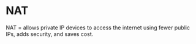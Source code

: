 # NAT
NAT = allows private IP devices to access the internet using fewer public IPs, adds security, and saves cost.
